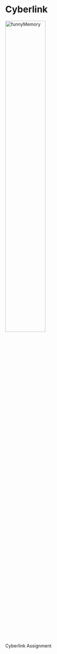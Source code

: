 # Cyberlink
<img src="https://media.giphy.com/media/Suq8pQz5AHM9a/giphy.gif" alt="funnyMemory" height="50%" width="50%">
<br>
Cyberlink Assignment
